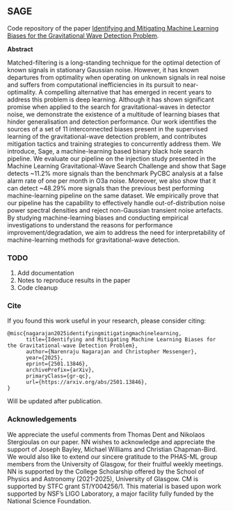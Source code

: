 ## SAGE

Code repository of the paper [Identifying and Mitigating Machine Learning Biases for the Gravitational Wave Detection Problem](https://arxiv.org/abs/2501.13846).

**Abstract**

Matched-filtering is a long-standing technique for the optimal detection of known signals in stationary Gaussian noise. However, it has known departures from optimality when operating on unknown signals in real noise and suffers from computational inefficiencies in its pursuit to near-optimality. A compelling alternative that has emerged in recent years to address this problem is deep learning. Although it has shown significant promise when applied to the search for gravitational-waves in detector noise, we demonstrate the existence of a multitude of learning biases that hinder generalisation and detection performance. Our work identifies the sources of a set of 11 interconnected biases present in the supervised learning of the gravitational-wave detection problem, and contributes mitigation tactics and training strategies to concurrently address them. We introduce, Sage, a machine-learning based binary black hole search pipeline. We evaluate our pipeline on the injection study presented in the Machine Learning Gravitational-Wave Search Challenge and show that Sage detects ~11.2% more signals than the benchmark PyCBC analysis at a false alarm rate of one per month in O3a noise. Moreover, we also show that it can detect ~48.29% more signals than the previous best performing machine-learning pipeline on the same dataset. We empirically prove that our pipeline has the capability to effectively handle out-of-distribution noise power spectral densities and reject non-Gaussian transient noise artefacts. By studying machine-learning biases and conducting empirical investigations to understand the reasons for performance improvement/degradation, we aim to address the need for interpretability of machine-learning methods for gravitational-wave detection.

### TODO
1. Add documentation
2. Notes to reproduce results in the paper
3. Code cleanup

### Cite
If you found this work useful in your research, please consider citing:

```
@misc{nagarajan2025identifyingmitigatingmachinelearning,
      title={Identifying and Mitigating Machine Learning Biases for the Gravitational-wave Detection Problem}, 
      author={Narenraju Nagarajan and Christopher Messenger},
      year={2025},
      eprint={2501.13846},
      archivePrefix={arXiv},
      primaryClass={gr-qc},
      url={https://arxiv.org/abs/2501.13846}, 
}
```
Will be updated after publication.

### Acknowledgements

We appreciate the useful comments from Thomas Dent and Nikolaos Stergioulas on our paper. NN wishes to acknowledge and appreciate the support of Joseph Bayley, Michael Williams and Christian Chapman-Bird. We would also like to extend our sincere gratitude to the PHAS-ML group members from the University of Glasgow, for their fruitful weekly meetings. NN is supported by the College Scholarship offered by the School of Physics and Astronomy (2021-2025), University of Glasgow. CM is supported by STFC grant ST/Y004256/1. This material is based upon work supported by NSF’s LIGO Laboratory, a major facility fully funded by the National Science Foundation.
